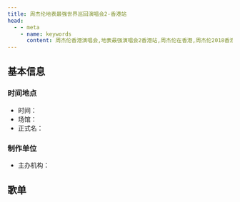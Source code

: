 ```yaml
---
title: 周杰伦地表最强世界巡回演唱会2-香港站
head:
  - - meta
    - name: keywords
      content: 周杰伦香港演唱会,地表最强演唱会2香港站,周杰伦在香港,周杰伦2018香港演唱会
---
```

## 基本信息

### 时间地点
- 时间：
- 场馆：
- 正式名：

### 制作单位
- 主办机构：

## 歌单